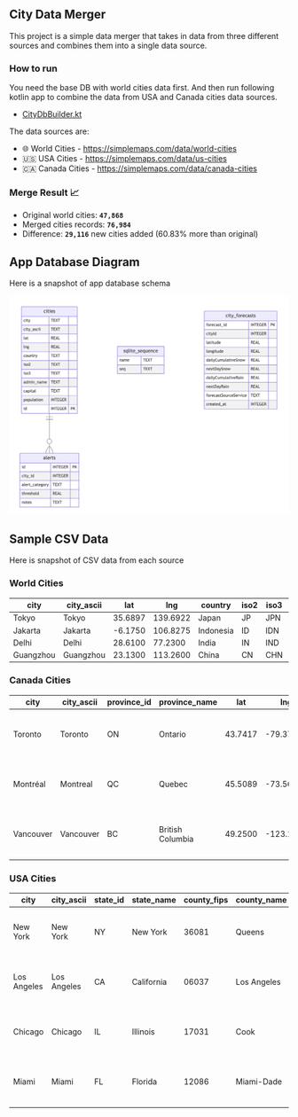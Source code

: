 ## City Data Merger
This project is a simple data merger that takes in data from three different sources and combines them into a single data source. 

### How to run
You need the base DB with world cities data first. And then run following kotlin app to combine the data from USA and Canada cities data sources.
- [CityDbBuilder.kt](src/main/kotlin/CityDbBuilder.kt)

The data sources are:
* 🌐 World Cities - https://simplemaps.com/data/world-cities
* 🇺🇸 USA Cities - https://simplemaps.com/data/us-cities
* 🇨🇦 Canada Cities - https://simplemaps.com/data/canada-cities

### Merge Result 📈
* Original world cities: **`47,868`**
* Merged cities records: **`76,984`**
* Difference: **`29,116`** new cities added (60.83% more than original)

## App Database Diagram
Here is a snapshot of app database schema 

![](../../../app/schemas/alertapp-db-diagram-SNAPSHOT.png)

## Sample CSV Data
Here is snapshot of CSV data from each source

### World Cities
| city      | city_ascii | lat     | lng      | country   | iso2 | iso3 | admin_name | capital | population | id         |
|-----------|------------|---------|----------|-----------|------|------|------------|---------|------------|------------|
| Tokyo     | Tokyo      | 35.6897 | 139.6922 | Japan     | JP   | JPN  | Tōkyō      | primary | 37732000   | 1392685764 |
| Jakarta   | Jakarta    | -6.1750 | 106.8275 | Indonesia | ID   | IDN  | Jakarta    | primary | 33756000   | 1360771077 |
| Delhi     | Delhi      | 28.6100 | 77.2300  | India     | IN   | IND  | Delhi      | admin   | 32226000   | 1356872604 |
| Guangzhou | Guangzhou  | 23.1300 | 113.2600 | China     | CN   | CHN  | Guangdong  | admin   | 26940000   | 1156237133 |


### Canada Cities
| city      | city_ascii | province_id | province_name    | lat     | lng       | population | density | timezone          | ranking | postal              | id         |
|-----------|------------|-------------|------------------|---------|-----------|------------|---------|-------------------|---------|---------------------|------------|
| Toronto   | Toronto    | ON          | Ontario          | 43.7417 | -79.3733  | 5647656    | 4427.8  | America/Toronto   | 1       | M5T M5V ... M8V M8W | 1124279679 |
| Montréal  | Montreal   | QC          | Quebec           | 45.5089 | -73.5617  | 3675219    | 4833.5  | America/Toronto   | 1       | H1X H1Y ... H9K H9C | 1124586170 |
| Vancouver | Vancouver  | BC          | British Columbia | 49.2500 | -123.1000 | 2426160    | 5749.9  | America/Vancouver | 1       | V6Z V6S ... V5X V5Y | 1124825478 |


### USA Cities
| city        | city_ascii  | state_id | state_name | county_fips | county_name | lat     | lng       | population | density | source | military | incorporated | timezone            | ranking | zips                        | id         |
|-------------|-------------|----------|------------|-------------|-------------|---------|-----------|------------|---------|--------|----------|--------------|---------------------|---------|-----------------------------|------------|
| New York    | New York    | NY       | New York   | 36081       | Queens      | 40.6943 | -73.9249  | 18908608   | 11080.3 | shape  | FALSE    | TRUE         | America/New_York    | 1       | 11229 11228 ... 11690 11695 | 1840034016 |
| Los Angeles | Los Angeles | CA       | California | 06037       | Los Angeles | 34.1141 | -118.4068 | 11922389   | 3184.7  | shape  | FALSE    | TRUE         | America/Los_Angeles | 1       | 91367 90291 ... 91617 91618 | 1840020491 |
| Chicago     | Chicago     | IL       | Illinois   | 17031       | Cook        | 41.8375 | -87.6866  | 8497759    | 4614.5  | shape  | FALSE    | TRUE         | America/Chicago     | 1       | 60018 60649 ... 60696 60699 | 1840000494 |
| Miami       | Miami       | FL       | Florida    | 12086       | Miami-Dade  | 25.7840 | -80.2101  | 6080145    | 4758.9  | shape  | FALSE    | TRUE         | America/New_York    | 1       | 33128 33129 ... 33255 33299 | 1840015149 |

